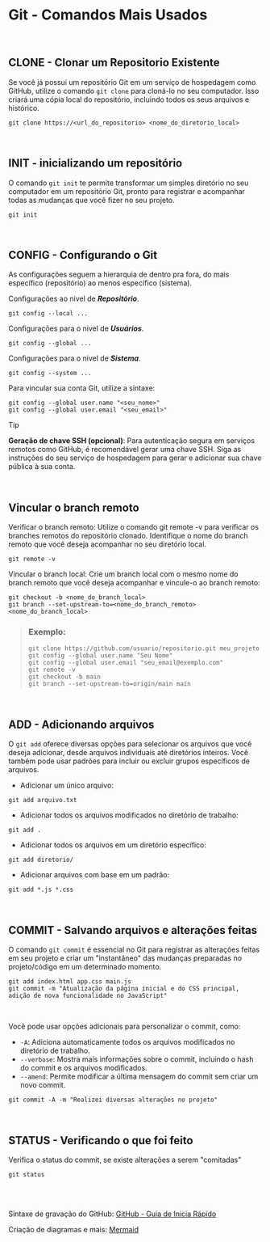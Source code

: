 # Git - Comandos Mais Usados

<br>

## CLONE - Clonar um Repositorio Existente

Se você já possui um repositório Git em um serviço de hospedagem como GitHub, utilize o comando ```git clone``` para cloná-lo no seu computador. Isso criará uma cópia local do repositório, incluindo todos os seus arquivos e histórico.
```
git clone https://<url_do_repositorio> <nome_do_diretorio_local>
```

<br>

## INIT - inicializando um repositório

O comando ```git init``` te permite transformar um simples diretório no seu computador em um repositório Git, pronto para registrar e acompanhar todas as mudanças que você fizer no seu projeto.
```
git init
```

<br>

## CONFIG - Configurando o Git

As configurações seguem a hierarquia de dentro pra fora, do mais específico (repositório) ao menos específico (sistema).

Configurações ao nivel de ***Repositório***.
```
git config --local ...
```

Configurações para o nivel de ***Usuários***.
```
git config --global ...
```

Configurações para o nivel de ***Sistema***.
```
git config --system ...
```

Para vincular sua conta Git, utilize a sintaxe:
```
git config --global user.name "<seu_nome>"
git config --global user.email "<seu_email>"
```
> [!TIP]
> **Geração de chave SSH (opcional)**: Para autenticação segura em serviços remotos como GitHub, é recomendável gerar uma chave SSH. Siga as instruções do seu serviço de hospedagem para gerar e adicionar sua chave pública à sua conta.

<br>

## Vincular o branch remoto

Verificar o branch remoto: Utilize o comando git remote -v para verificar os branches remotos do repositório clonado. Identifique o nome do branch remoto que você deseja acompanhar no seu diretório local.
```
git remote -v
```

Vincular o branch local: Crie um branch local com o mesmo nome do branch remoto que você deseja acompanhar e vincule-o ao branch remoto:
```
git checkout -b <nome_do_branch_local>
git branch --set-upstream-to=<nome_do_branch_remoto> <nome_do_branch_local>
```

> ### Exemplo:
> ```
> git clone https://github.com/usuario/repositorio.git meu_projeto
> git config --global user.name "Seu Nome"
> git config --global user.email "seu_email@exemplo.com"
> git remote -v
> git checkout -b main
> git branch --set-upstream-to=origin/main main
> ```

<br>

## ADD - Adicionando arquivos

O ```git add``` oferece diversas opções para selecionar os arquivos que você deseja adicionar, desde arquivos individuais até diretórios inteiros. Você também pode usar padrões para incluir ou excluir grupos específicos de arquivos.

+ Adicionar um único arquivo:
```
git add arquivo.txt
```

+ Adicionar todos os arquivos modificados no diretório de trabalho:
```
git add .
```

+ Adicionar todos os arquivos em um diretório específico:
```
git add diretorio/
```

+ Adicionar arquivos com base em um padrão:
```
git add *.js *.css
```

<br>

## COMMIT - Salvando arquivos e alterações feitas

O comando ```git commit``` é essencial no Git para registrar as alterações feitas em seu projeto e criar um "instantâneo" das mudanças preparadas no projeto/código em um determinado momento. 
```
git add index.html app.css main.js
git commit -m "Atualização da página inicial e do CSS principal, adição de nova funcionalidade no JavaScript"
```

<br>

Você pode usar opções adicionais para personalizar o commit, como:

- ```-A```: Adiciona automaticamente todos os arquivos modificados no diretório de trabalho.
- ```--verbose```: Mostra mais informações sobre o commit, incluindo o hash do commit e os arquivos modificados.
- ```--amend```: Permite modificar a última mensagem do commit sem criar um novo commit.
```
git commit -A -m "Realizei diversas alterações no projeto"
```

<br>

## STATUS - Verificando o que foi feito

Verifica o status do commit, se existe alterações a serem "comitadas"
```
git status
```

<br><br>

Sintaxe de gravação do GitHub: [GitHub - Guia de Inicia Rápido](https://docs.github.com/pt/get-started/writing-on-github/getting-started-with-writing-and-formatting-on-github/quickstart-for-writing-on-github)

Criação de diagramas e mais: [Mermaid](https://mermaid.js.org/syntax/block.html)


